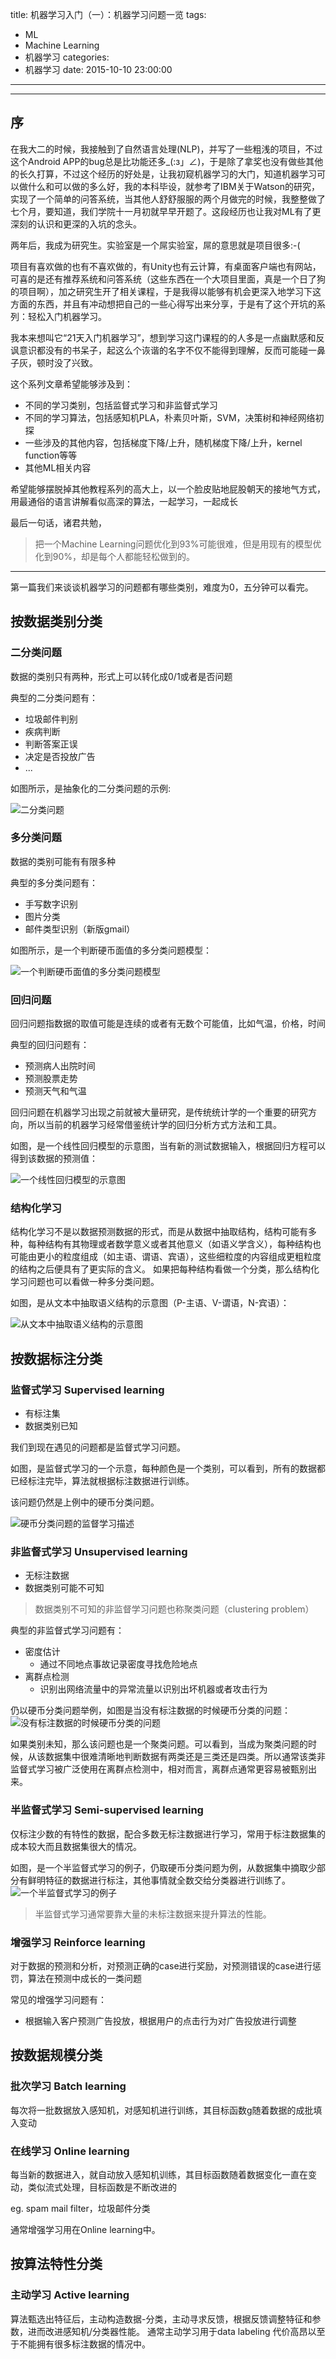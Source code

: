 title: 机器学习入门（一）：机器学习问题一览
tags:
  - ML
  - Machine Learning
  - 机器学习
categories:
  - 机器学习
date: 2015-10-10 23:00:00
---

<!-- toc -->
---
## 序

在我大二的时候，我接触到了自然语言处理(NLP)，并写了一些粗浅的项目，不过这个Android APP的bug总是比功能还多_(:з」∠)，于是除了拿奖也没有做些其他的长久打算，不过这个经历的好处是，让我初窥机器学习的大门，知道机器学习可以做什么和可以做的多么好，我的本科毕设，就参考了IBM关于Watson的研究，实现了一个简单的问答系统，当其他人舒舒服服的两个月做完的时候，我整整做了七个月，要知道，我们学院十一月初就早早开题了。这段经历也让我对ML有了更深刻的认识和更深的入坑的念头。

两年后，我成为研究生。实验室是一个屌实验室，屌的意思就是项目很多:-(

项目有喜欢做的也有不喜欢做的，有Unity也有云计算，有桌面客户端也有网站，可喜的是还有推荐系统和问答系统（这些东西在一个大项目里面，真是一个日了狗的项目啊），加之研究生开了相关课程，于是我得以能够有机会更深入地学习下这方面的东西，并且有冲动想把自己的一些心得写出来分享，于是有了这个开坑的系列：轻松入门机器学习。

我本来想叫它“21天入门机器学习”，想到学习这门课程的的人多是一点幽默感和反讽意识都没有的书呆子，起这么个诙谐的名字不仅不能得到理解，反而可能碰一鼻子灰，顿时没了兴致。

这个系列文章希望能够涉及到：
- 不同的学习类别，包括监督式学习和非监督式学习 
- 不同的学习算法，包括感知机PLA，朴素贝叶斯，SVM，决策树和神经网络初探
- 一些涉及的其他内容，包括梯度下降/上升，随机梯度下降/上升，kernel function等等
- 其他ML相关内容

希望能够摆脱掉其他教程系列的高大上，以一个脸皮贴地屁股朝天的接地气方式，用最通俗的语言讲解看似高深的算法，一起学习，一起成长

最后一句话，诸君共勉，
> 把一个Machine Learning问题优化到93%可能很难，但是用现有的模型优化到90%，却是每个人都能轻松做到的。

---

第一篇我们来谈谈机器学习的问题都有哪些类别，难度为0，五分钟可以看完。

## 按数据类别分类

###  二分类问题

数据的类别只有两种，形式上可以转化成0/1或者是否问题

典型的二分类问题有：

- 垃圾邮件判别
- 疾病判断 
- 判断答案正误 
- 决定是否投放广告
- ...

如图所示，是抽象化的二分类问题的示例:

![二分类问题][1]


### 多分类问题

数据的类别可能有有限多种

典型的多分类问题有：

- 手写数字识别
- 图片分类
- 邮件类型识别（新版gmail）

如图所示，是一个判断硬币面值的多分类问题模型：

![一个判断硬币面值的多分类问题模型][2]

###  回归问题

回归问题指数据的取值可能是连续的或者有无数个可能值，比如气温，价格，时间

典型的回归问题有：

- 预测病人出院时间
- 预测股票走势
- 预测天气和气温

回归问题在机器学习出现之前就被大量研究，是传统统计学的一个重要的研究方向，所以当前的机器学习经常借鉴统计学的回归分析方式方法和工具。

如图，是一个线性回归模型的示意图，当有新的测试数据输入，根据回归方程可以得到该数据的预测值：

![一个线性回归模型的示意图][3]

### 结构化学习

结构化学习不是以数据预测数据的形式，而是从数据中抽取结构，结构可能有多种，每种结构有其物理或者数学意义或者其他意义（如语义学含义），每种结构也可能由更小的粒度组成（如主语、谓语、宾语），这些细粒度的内容组成更粗粒度的结构之后便具有了更实际的含义。
如果把每种结构看做一个分类，那么结构化学习问题也可以看做一种多分类问题。

如图，是从文本中抽取语义结构的示意图（P-主语、V-谓语，N-宾语）：

![从文本中抽取语义结构的示意图][4]

## 按数据标注分类

### 监督式学习 Supervised learning

- 有标注集
- 数据类别已知

我们到现在遇见的问题都是监督式学习问题。

如图，是监督式学习的一个示意，每种颜色是一个类别，可以看到，所有的数据都已经标注完毕，算法就根据标注数据进行训练。

该问题仍然是上例中的硬币分类问题。

![硬币分类问题的监督学习描述][5]


### 非监督式学习 Unsupervised learning

- 无标注数据
- 数据类别可能不可知

> 数据类别不可知的非监督学习问题也称聚类问题（clustering problem）

典型的非监督式学习问题有：

- 密度估计
    - 通过不同地点事故记录密度寻找危险地点
- 离群点检测
    - 识别出网络流量中的异常流量以识别出坏机器或者攻击行为

仍以硬币分类问题举例，如图是当没有标注数据的时候硬币分类的问题：
![没有标注数据的时候硬币分类的问题][6]

如果类别未知，那么该问题也是一个聚类问题。可以看到，当成为聚类问题的时候，从该数据集中很难清晰地判断数据有两类还是三类还是四类。所以通常该类非监督式学习被广泛使用在离群点检测中，相对而言，离群点通常更容易被甄别出来。

### 半监督式学习 Semi-supervised learning

仅标注少数的有特性的数据，配合多数无标注数据进行学习，常用于标注数据集的成本较大而且数据集很大的情况。

如图，是一个半监督式学习的例子，仍取硬币分类问题为例，从数据集中摘取少部分有鲜明特征的数据进行标注，其他事情就全数交给分类器进行训练了。
![一个半监督式学习的例子][7]

>半监督式学习通常要靠大量的未标注数据来提升算法的性能。

###  增强学习 Reinforce learning

对于数据的预测和分析，对预测正确的case进行奖励，对预测错误的case进行惩罚，算法在预测中成长的一类问题

常见的增强学习问题有：

- 根据输入客户预测广告投放，根据用户的点击行为对广告投放进行调整


## 按数据规模分类

### 批次学习 Batch learning


每次将一批数据放入感知机，对感知机进行训练，其目标函数g随着数据的成批填入变动


### 在线学习 Online learning


每当新的数据进入，就自动放入感知机训练，其目标函数随着数据变化一直在变动，类似流式处理，目标函数是不断改进的

eg. spam mail filter，垃圾邮件分类

通常增强学习用在Online learning中。

## 按算法特性分类

### 主动学习 Active learning

算法甄选出特征后，主动构造数据-分类，主动寻求反馈，根据反馈调整特征和参数，进而改进感知机/分类器性能。
通常主动学习用于data labeling 代价高昂以至于不能拥有很多标注数据的情况中。


  [1]: http://7xn47m.com1.z0.glb.clouddn.com/1.jpg
  [2]: http://7xn47m.com1.z0.glb.clouddn.com/2.jpg
  [3]: http://7xn47m.com1.z0.glb.clouddn.com/3.jpg
  [4]: http://7xn47m.com1.z0.glb.clouddn.com/4.jpg
  [5]: http://7xn47m.com1.z0.glb.clouddn.com/5.jpg
  [6]: http://7xn47m.com1.z0.glb.clouddn.com/6.jpg
  [7]: http://7xn47m.com1.z0.glb.clouddn.com/7.jpg